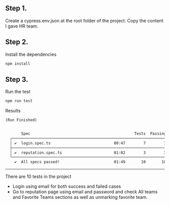 ## Step 1.
Create a cypress.env.json at the root folder of the project.
Copy the content I gave HR team.

## Step 2.
Install the dependencies

```bash
npm install
```

## Step 3.

Run the test

```bash
npm run test
```

Results

```txt
(Run Finished)


       Spec                                              Tests  Passing  Failing  Pending  Skipped  
  ┌────────────────────────────────────────────────────────────────────────────────────────────────┐
  │ ✔  login.spec.ts                            00:47        7        7        -        -        - │
  ├────────────────────────────────────────────────────────────────────────────────────────────────┤
  │ ✔  reputation.spec.ts                       01:02        3        3        -        -        - │
  └────────────────────────────────────────────────────────────────────────────────────────────────┘
    ✔  All specs passed!                        01:49       10       10        -        -        -  

```

-----

There are 10 tests in the project
- Login using email for both success and failed cases
- Go to reputation page using email and password and check All teams and Favorite Teams sections as well as unmarking favorite team.